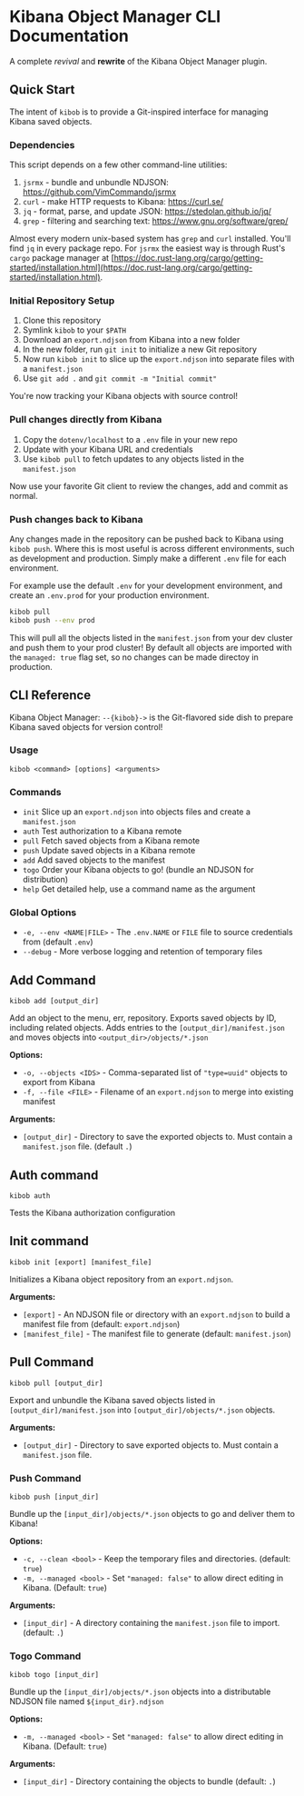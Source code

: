 # Kibana Object Manager CLI Documentation

A complete _revival_ and **rewrite** of the Kibana Object Manager plugin.

## Quick Start
The intent of `kibob` is to provide a Git-inspired interface for managing Kibana saved objects.

### Dependencies
This script depends on a few other command-line utilities:
1. `jsrmx` - bundle and unbundle NDJSON: https://github.com/VimCommando/jsrmx
2. `curl` - make HTTP requests to Kibana: https://curl.se/
3. `jq` - format, parse, and update JSON: https://stedolan.github.io/jq/
4. `grep` - filtering and searching text: https://www.gnu.org/software/grep/

Almost every modern unix-based system has `grep` and `curl` installed. You'll find `jq` in every package repo. For `jsrmx` the easiest way is through Rust's `cargo` package manager at [https://doc.rust-lang.org/cargo/getting-started/installation.html](https://doc.rust-lang.org/cargo/getting-started/installation.html).

### Initial Repository Setup
1. Clone this repository
2. Symlink `kibob` to your `$PATH`
3. Download an `export.ndjson` from Kibana into a new folder
4. In the new folder, run `git init` to initialize a new Git repository
5. Now run `kibob init` to slice up the `export.ndjson` into separate files with a `manifest.json`
6. Use `git add .` and `git commit -m "Initial commit"`

You're now tracking your Kibana objects with source control!

### Pull changes directly from Kibana
1. Copy the `dotenv/localhost` to a `.env` file in your new repo
2. Update with your Kibana URL and credentials
3. Use `kibob pull` to fetch updates to any objects listed in the `manifest.json`

Now use your favorite Git client to review the changes, add and commit as normal.

### Push changes back to Kibana
Any changes made in the repository can be pushed back to Kibana using `kibob push`. Where this is most useful is across different environments, such as development and production. Simply make a different `.env` file for each environment.

For example use the default `.env` for your development environment, and create an `.env.prod` for your production environment.

```sh
kibob pull
kibob push --env prod
```

This will pull all the objects listed in the `manifest.json` from your dev cluster and push them to your prod cluster! By default all objects are imported with the `managed: true` flag set, so no changes can be made directoy in production.

## CLI Reference
Kibana Object Manager: `--{kibob}->` is the Git-flavored side dish to prepare Kibana saved objects for version control!

### Usage
```
kibob <command> [options] <arguments>
```

### Commands
- `init`    Slice up an `export.ndjson` into objects files and create a `manifest.json`
- `auth`    Test authorization to a Kibana remote
- `pull`    Fetch saved objects from a Kibana remote
- `push`    Update saved objects in a Kibana remote
- `add`     Add saved objects to the manifest
- `togo`    Order your Kibana objects to go! (bundle an NDJSON for distribution)
- `help`    Get detailed help, use a command name as the argument

### Global Options
- `-e, --env <NAME|FILE>` - The `.env.NAME` or `FILE` file to source credentials from (default `.env`)
- `--debug`               - More verbose logging and retention of temporary files

## Add Command

```
kibob add [output_dir]
```

Add an object to the menu, err, repository. Exports saved objects by ID, including related objects. Adds entries to the `[output_dir]/manifest.json` and moves objects into `<output_dir>/objects/*.json`

**Options:**
- `-o, --objects <IDS>` - Comma-separated list of `"type=uuid"` objects to export from Kibana
- `-f, --file <FILE>`   - Filename of an `export.ndjson` to merge into existing manifest

**Arguments:**
- `[output_dir]`        - Directory to save the exported objects to. Must contain a `manifest.json` file. (default `.`)

## Auth command
```
kibob auth
```

Tests the Kibana authorization configuration

## Init command
```
kibob init [export] [manifest_file]
```

Initializes a Kibana object repository from an `export.ndjson`.

**Arguments:**
- `[export]`            - An NDJSON file or directory with an `export.ndjson` to build a manifest file from (default: `export.ndjson`)
- `[manifest_file]`     - The manifest file to generate (default: `manifest.json`)

## Pull Command
```
kibob pull [output_dir]
```

Export and unbundle the Kibana saved objects listed in `[output_dir]/manifest.json` into `[output_dir]/objects/*.json` objects.

**Arguments:**
- `[output_dir]`        - Directory to save exported objects to. Must contain a `manifest.json` file.

### Push Command
```
kibob push [input_dir]
```

Bundle up the `[input_dir]/objects/*.json` objects to go and deliver them to Kibana!

**Options:**
- `-c, --clean <bool>`    - Keep the temporary files and directories. (default: `true`)
- `-m, --managed <bool>`  - Set `"managed: false"` to allow direct editing in Kibana. (Default: `true`)

**Arguments:**
- `[input_dir]`           - A directory containing the `manifest.json` file to import. (default: `.`)

### Togo Command
```
kibob togo [input_dir]
```

Bundle up the `[input_dir]/objects/*.json` objects into a distributable NDJSON file named `${input_dir}.ndjson`

**Options:**
- `-m, --managed <bool>`  - Set `"managed: false"` to allow direct editing in Kibana. (Default: `true`)

**Arguments:**
- `[input_dir]`         - Directory containing the objects to bundle (default: `.`)
